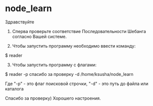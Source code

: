 # node_learn
Здравствуйте

1) Сперва проверьте соответствие Последовательности Шебанга согласно Вашей системе.

2) Чтобы запустить программу необходимо ввести команду:

$ reader

3) Чтобы запустить программу с флагами:

$ reader -p спасибо за проверку -d /home/ksusha/node_learn

Где "-p" - это флаг поисковой строчки, "-d" - это путь до файла или каталога


Cпасибо за проверку) 
Хорошего настроения.
